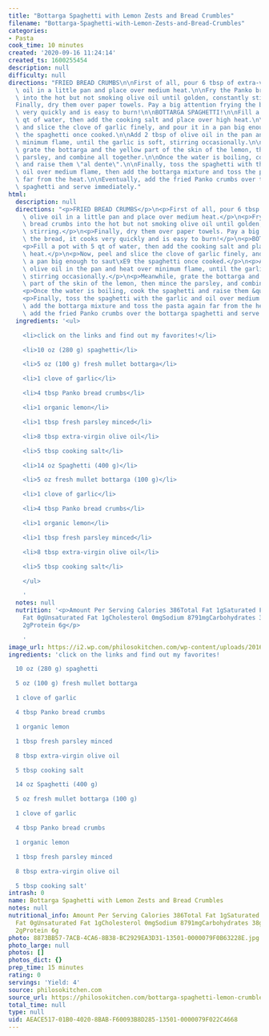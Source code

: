 ```yaml
---
title: "Bottarga Spaghetti with Lemon Zests and Bread Crumbles"
filename: "Bottarga-Spaghetti-with-Lemon-Zests-and-Bread-Crumbles"
categories:
- Pasta
cook_time: 10 minutes
created: '2020-09-16 11:24:14'
created_ts: 1600255454
description: null
difficulty: null
directions: "FRIED BREAD CRUMBS\n\nFirst of all, pour 6 tbsp of extra-virgin olive\
  \ oil in a little pan and place over medium heat.\n\nFry the Panko bread crumbs\
  \ into the hot but not smoking olive oil until golden, constantly stirring.\n\n\
  Finally, dry them over paper towels. Pay a big attention frying the bread, it cooks\
  \ very quickly and is easy to burn!\n\nBOTTARGA SPAGHETTI!\n\nFill a pot with 5\
  \ qt of water, then add the cooking salt and place over high heat.\n\nNow, peel\
  \ and slice the clove of garlic finely, and pour it in a pan big enough to saut\xE9\
  \ the spaghetti once cooked.\n\nAdd 2 tbsp of olive oil in the pan and heat over\
  \ minimum flame, until the garlic is soft, stirring occasionally.\n\nMeanwhile,\
  \ grate the bottarga and the yellow part of the skin of the lemon, then mince the\
  \ parsley, and combine all together.\n\nOnce the water is boiling, cook the spaghetti\
  \ and raise them \"al dente\".\n\nFinally, toss the spaghetti with the garlic and\
  \ oil over medium flame, then add the bottarga mixture and toss the pasta again\
  \ far from the heat.\n\nEventually, add the fried Panko crumbs over the bottarga\
  \ spaghetti and serve immediately."
html:
  description: null
  directions: "<p>FRIED BREAD CRUMBS</p>\n<p>First of all, pour 6 tbsp of extra-virgin\
    \ olive oil in a little pan and place over medium heat.</p>\n<p>Fry the Panko\
    \ bread crumbs into the hot but not smoking olive oil until golden, constantly\
    \ stirring.</p>\n<p>Finally, dry them over paper towels. Pay a big attention frying\
    \ the bread, it cooks very quickly and is easy to burn!</p>\n<p>BOTTARGA SPAGHETTI!</p>\n\
    <p>Fill a pot with 5 qt of water, then add the cooking salt and place over high\
    \ heat.</p>\n<p>Now, peel and slice the clove of garlic finely, and pour it in\
    \ a pan big enough to saut\xE9 the spaghetti once cooked.</p>\n<p>Add 2 tbsp of\
    \ olive oil in the pan and heat over minimum flame, until the garlic is soft,\
    \ stirring occasionally.</p>\n<p>Meanwhile, grate the bottarga and the yellow\
    \ part of the skin of the lemon, then mince the parsley, and combine all together.</p>\n\
    <p>Once the water is boiling, cook the spaghetti and raise them &quot;al dente&quot;.</p>\n\
    <p>Finally, toss the spaghetti with the garlic and oil over medium flame, then\
    \ add the bottarga mixture and toss the pasta again far from the heat.</p>\n<p>Eventually,\
    \ add the fried Panko crumbs over the bottarga spaghetti and serve immediately.</p>\n"
  ingredients: '<ul>

    <li>click on the links and find out my favorites!</li>

    <li>10 oz (280 g) spaghetti</li>

    <li>5 oz (100 g) fresh mullet bottarga</li>

    <li>1 clove of garlic</li>

    <li>4 tbsp Panko bread crumbs</li>

    <li>1 organic lemon</li>

    <li>1 tbsp fresh parsley minced</li>

    <li>8 tbsp extra-virgin olive oil</li>

    <li>5 tbsp cooking salt</li>

    <li>14 oz Spaghetti (400 g)</li>

    <li>5 oz fresh mullet bottarga (100 g)</li>

    <li>1 clove of garlic</li>

    <li>4 tbsp Panko bread crumbs</li>

    <li>1 organic lemon</li>

    <li>1 tbsp fresh parsley minced</li>

    <li>8 tbsp extra-virgin olive oil</li>

    <li>5 tbsp cooking salt</li>

    </ul>

    '
  notes: null
  nutrition: '<p>Amount Per Serving Calories 386Total Fat 1gSaturated Fat 0gTrans
    Fat 0gUnsaturated Fat 1gCholesterol 0mgSodium 8791mgCarbohydrates 38gFiber 2gSugar
    2gProtein 6g</p>

    '
image_url: https://i2.wp.com/philosokitchen.com/wp-content/uploads/2016/12/spaghetti-bottarga-final-1-683x1024.jpg
ingredients: 'click on the links and find out my favorites!

  10 oz (280 g) spaghetti

  5 oz (100 g) fresh mullet bottarga

  1 clove of garlic

  4 tbsp Panko bread crumbs

  1 organic lemon

  1 tbsp fresh parsley minced

  8 tbsp extra-virgin olive oil

  5 tbsp cooking salt

  14 oz Spaghetti (400 g)

  5 oz fresh mullet bottarga (100 g)

  1 clove of garlic

  4 tbsp Panko bread crumbs

  1 organic lemon

  1 tbsp fresh parsley minced

  8 tbsp extra-virgin olive oil

  5 tbsp cooking salt'
intrash: 0
name: Bottarga Spaghetti with Lemon Zests and Bread Crumbles
notes: null
nutritional_info: Amount Per Serving Calories 386Total Fat 1gSaturated Fat 0gTrans
  Fat 0gUnsaturated Fat 1gCholesterol 0mgSodium 8791mgCarbohydrates 38gFiber 2gSugar
  2gProtein 6g
photo: 8873BB57-7ACB-4CA6-8B38-BC2929EA3D31-13501-0000079F0B63228E.jpg
photo_large: null
photos: []
photos_dict: {}
prep_time: 15 minutes
rating: 0
servings: 'Yield: 4'
source: philosokitchen.com
source_url: https://philosokitchen.com/bottarga-spaghetti-lemon-crumbles/
total_time: null
type: null
uid: AEACE517-01B0-4020-8BAB-F60093B8D285-13501-0000079F022C4668
---
```

